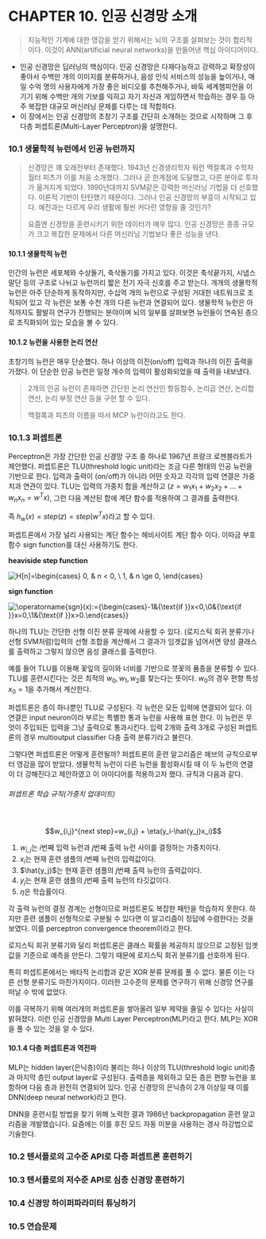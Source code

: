 # CHAPTER 10. 인공 신경망 소개

> 지능적인 기계에 대한 영감을 얻기 위해서는 뇌의 구조를 살펴보는 것이 합리적이다. 이것이 ANN(artificial neural networks)을 만들어낸 핵심 아이디어이다.



- 인공 신경망은 딥러닝의 핵심이다. 인공 신경망은 다재다능하고 강력하고 확장성이 좋아서 수백만 개의 이미지를 분류하거나, 음성 인식 서비스의 성능을 높이거나, 매일 수억 명의 사용자에게 가장 좋은 비디오를 추천해주거나, 바둑 세계챔피언을 이기기 위해 수백만 개의 기보를 익히고 자기 자신과 게임하면서 학습하는 경우 등 아주 복잡한 대규모 머신러닝 문제를 다루는 데 적합하다.
- 이 장에서는 인공 신경망의 초창기 구조를 간단히 소개하는 것으로 시작하며 그 후 다층 퍼셉트론(Multi-Layer Perceptron)을 설명한다.



### 10.1 생물학적 뉴런에서 인공 뉴런까지

> 신경망은 꽤 오래전부터 존재했다. 1943년 신경생리학자 워런 맥컬록과 수학자 월터 피츠가 이를 처음 소개했다. 그러나 곧 한계점에 도달했고, 다른 분야로 투자가 옮겨지게 되었다. 1990년대까지 SVM같은 강력한 머신러닝 기법을 더 선호했다. 이론적 기반이 탄탄했기 때문이다. 그러나 인공 신경망의 부흥이 시작되고 있다. 예전과는 다르게 우리 생활에 훨씬 커다란 영향을 줄 것인가?
>
> 요즘엔 신경망을 훈련시키기 위한 데이터가 매우 많다. 인공 신경망은 종종 규모가 크고 복잡한 문제에서 다른 머신러닝 기법보다 좋은 성능을 낸다.



#### 10.1.1 생물학적 뉴런

인간의 뉴런은 세포체와 수상돌기, 축삭돌기를 가지고 있다. 이것은 축삭끝가지, 시냅스 말단 등의 구조로 나뉘고 뉴런끼리 짧은 전기 자극 신호를 주고 받는다. 개개의 생물학적 뉴런은 아주 단순하게 동작하지만, 수십억 개의 뉴런으로 구성된 거대한 네트워크로 조직되어 있고 각 뉴런은 보통 수천 개의 다른 뉴런과 연결되어 있다. 생물학적 뉴런은 아직까지도 활발히 연구가 진행되는 분야이며 뇌의 일부를 살펴보면 뉴런들이 연속된 층으로 조직화되어 있는 모습을 볼 수 있다.



#### 10.1.2 뉴런을 사용한 논리 연산

초창기의 뉴런은 매우 단순했다. 하나 이상의 이진(on/off) 입력과 하나의 이진 출력을 가졌다. 이 단순한 인공 뉴런은 일정 개수의 입력이 활성화되었을 때 출력을 내보냈다.

> 2개의 인공 뉴런이 존재하면 간단한 논리 연산인 항등함수, 논리곱 연산, 논리합 연산, 논리 부정 연산 등을 구현 할 수 있다.
>
> 맥컬록과 피츠의 이름을 따서 MCP 뉴런이라고도 한다.



### 10.1.3 퍼셉트론

Perceptron은 가장 간단한 인공 신경망 구조 중 하나로 1967년 프랑크 로젠블라트가 제안했다. 퍼셉트론은 TLU(threshold logic unit)라는 조금 다른 형태의 인공 뉴런을 기반으로 한다. 입력과 출력이 (on/off)가 아니라 어떤 숫자고 각각의 입력 연결은 가중치과 연관이 있다. TLU는 입력의 가중치 합을 계산하고 $(z=w_1x_1 + w_2x_2 + ... + w_nx_n = w^T  x)$, 그런 다음 계산된 합에 계단 함수를 적용하여 그 결과를 출력한다.

즉 $h_w(x)=step(z)=step(w^T x)​$라고 할 수 있다.

퍼셉트론에서 가장 널리 사용되는 계단 함수는 헤비사이트 계단 함수 이다. 이따금 부호 함수 sign function를 대신 사용하기도 한다.

**heaviside step function**

![H[n]=\begin{cases} 0, & n < 0, \\ 1, & n \ge 0, \end{cases} ](https://wikimedia.org/api/rest_v1/media/math/render/svg/f1783c84465f7a602fae566c34efa63f48c84212)

**sign function**

![\operatorname{sgn}(x):={\begin{cases}-1&{\text{if }}x<0,\\0&{\text{if }}x=0,\\1&{\text{if }}x>0.\end{cases}}](https://wikimedia.org/api/rest_v1/media/math/render/svg/f8374ef8411ba954fb2655992b6e4496b8710cd6)



하나의 TLU는 간단한 선형 이진 분류 문제에 사용할 수 있다. (로지스틱 회귀 분류기나 선형 SVM처럼)입력의 선형 조합을 계산해서 그 결과가 임곗값을 넘어서면 양성 클래스를 출력하고 그렇지 않으면 음성 클래스를 출력한다. 

예를 들어 TLU를 이용해 꽃잎의 길이와 너비를 기반으로 붓꽃의 품종을 분류할 수 있다. TLU를 훈련시킨다는 것은 최적의 $w_0, w_1, w_2$를 찾는다는 뜻이다. $w_0$의 경우 편향 특성 $x_0=1$을 추가해서 계산한다.

퍼셉트론은 층이 하나뿐인 TLU로 구성된다. 각 뉴런은 모든 입력에 연결되어 있다. 이 연결은 input neuron이라 부르는 특별한 통과 뉴런을 사용해 표현 한다. 이 뉴런은 무엇이 주입되든 입력을 그냥 출력으로 통과시킨다. 입력 2개와 출력 3개로 구성된 퍼셉트론의 경우 multioutput classifier 다충 출력 분류기라고 불린다.



그렇다면 퍼셉트론은 어떻게 훈련될까? 퍼셉트론의 훈련 알고리즘은 헤브의 규칙으로부터 영감을 많이 받았다. 생물학적 뉴런이 다른 뉴런을 활성화시킬 때 이 두 뉴런의 연결이 더 강해진다고 제안하였고 이 아이디어를 적용하고자 했다. 규칙과 다음과 같다.

###### 퍼셉트론 학습 규칙(가중치 업데이트)

​								$$w_{i,j}^{next step}=w_{i,j} + \eta(y_i-\hat{y_j}x_i)$$

1. $w_{i, j}$는 $i$번째 입력 뉴런과 $j$번째 출력 뉴런 사이를 결정하는 가중치이다.
2. $x_i$는 현재 훈련 샘플의 $i$번째 뉴런의 입력값이다.
3. $\hat{y_j}$는 현재 훈련 샘플의 $j$번째 출력 뉴런의 출력값이다.
4. $y_j$는 현재 훈련 샘플의 $j$번째 출력 뉴런의 타깃값이다.
5. $\eta​$은 학습률이다.

각 출력 뉴런의 결정 경계는 선형이므로 퍼셉트론도 복잡한 패턴을 학습하지 못한다. 하지만 훈련 샘플이 선형적으로 구분될 수 있다면 이 알고리즘이 정답에 수렴한다는 것을 보였다. 이를 perceptron convergence theorem이라고 한다. 

로지스틱 회귀 분류기와 달리 퍼셉트론은 클래스 확률을 제공하지 않으므로 고정된 임곗값을 기준으로 예측을 만든다. 그렇기 때문에 로지스틱 회귀 분류기를 선호하게 된다.

특히 퍼셉트론에서는 배타적 논리합과 같은 XOR 분류 문제를 풀 수 없다. 물론 이는 다른 선형 분류기도 마찬가지이다. 이러한 고수준의 문제를 연구하기 위해 신경망 연구를 떠날 수 밖에 없었다.

이를 극복하기 위해 여러개의 퍼셉트론을 쌓아올려 일부 제약을 줄일 수 있다는 사실이 밝혀졌다. 이런 인공 신경망을 Multi Layer Perceptron(MLP)라고 한다. MLP는 XOR을 풀 수 있는 것을 알 수 있다.



#### 10.1.4 다층 퍼셉트론과 역전파

MLP는 hidden layer(은닉층)이라 불리는 하나 이상의 TLU(threshold logic unit)층과 마지막 층인 output layer로 구성된다. 출력층을 제외하고 모든 층은 편향 뉴런을 포함하며 다음 층과 완전히 연결되어 있다. 인공 신경망의 은닉층이 2개 이상일 때 이를 DNN(deep neural network)라고 한다.

DNN을 훈련시킬 방법을 찾기 위해 노력한 결과 1986년 backpropagation 훈련 알고리즘을 개발했습니다. 요즘에는 이를 후진 모드 자동 미분을 사용하는 경사 하강법으로 기술한다.









### 10.2 텐서플로의 고수준 API로 다층 퍼셉트론 훈련하기

### 10.3 텐서플로의 저수준 API로 심층 신경망 훈련하기

### 10.4 신경망 하이퍼파라미터 튜닝하기

### 10.5 연습문제